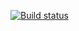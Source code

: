 [![Build status](https://ci.appveyor.com/api/projects/status/et6ncb23ox4paspn?svg=true)](https://ci.appveyor.com/project/AlenaZaglada/patterns2-testmode)
